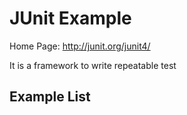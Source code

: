 # JUnit Example 

Home Page: http://junit.org/junit4/

It is a framework to write repeatable test

## Example List






